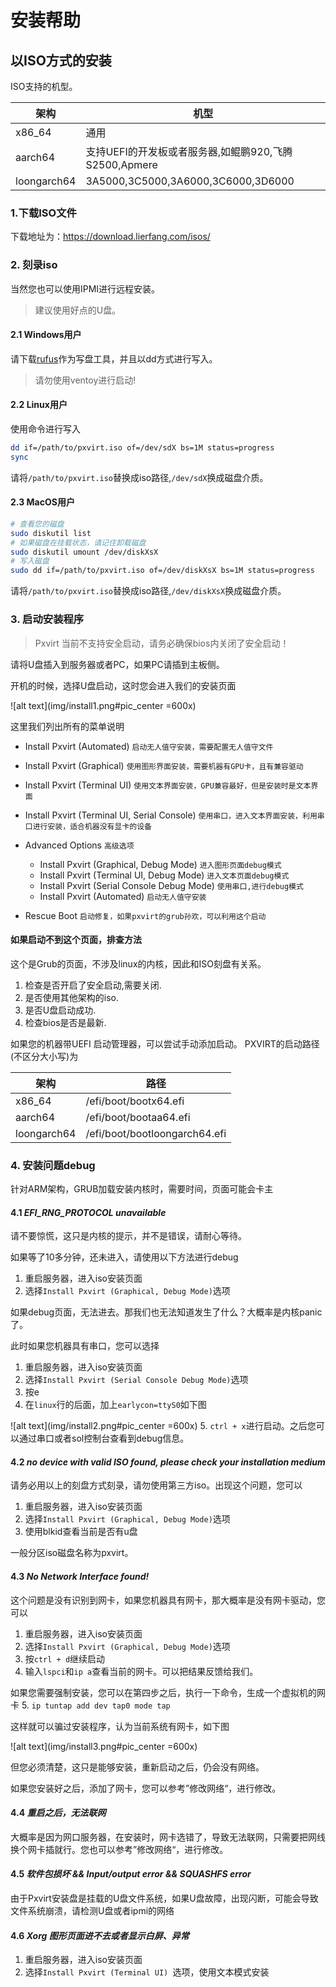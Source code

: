 # 安装帮助


## 以ISO方式的安装
ISO支持的机型。

|架构|机型|
|-|-|
|x86_64|通用|
|aarch64|支持UEFI的开发板或者服务器,如鲲鹏920,飞腾S2500,Apmere|
|loongarch64|3A5000,3C5000,3A6000,3C6000,3D6000|

### 1.下载ISO文件

下载地址为：https://download.lierfang.com/isos/

### 2. 刻录iso

当然您也可以使用IPMI进行远程安装。

>建议使用好点的U盘。

#### 2.1 Windows用户

请下载[rufus](https://github.com/pbatard/rufus/releases/download/v4.6/rufus-4.6.exe)作为写盘工具，并且以dd方式进行写入。

>请勿使用ventoy进行启动!

#### 2.2 Linux用户

使用命令进行写入

```bash
dd if=/path/to/pxvirt.iso of=/dev/sdX bs=1M status=progress
sync
```
请将`/path/to/pxvirt.iso`替换成iso路径,`/dev/sdX`换成磁盘介质。

#### 2.3 MacOS用户


```bash
# 查看您的磁盘
sudo diskutil list  
# 如果磁盘在挂载状态，请记住卸载磁盘
sudo diskutil umount /dev/diskXsX
# 写入磁盘
sudo dd if=/path/to/pxvirt.iso of=/dev/diskXsX bs=1M status=progress
```

请将`/path/to/pxvirt.iso`替换成iso路径,`/dev/diskXsX`换成磁盘介质。

### 3. 启动安装程序

>Pxvirt 当前不支持安全启动，请务必确保bios内关闭了安全启动！

请将U盘插入到服务器或者PC，如果PC请插到主板侧。

开机的时候，选择U盘启动，这时您会进入我们的安装页面


![alt text](img/install1.png#pic_center =600x)

这里我们列出所有的菜单说明

- Install Pxvirt (Automated) `启动无人值守安装，需要配置无人值守文件`
- Install Pxvirt (Graphical) `使用图形界面安装，需要机器有GPU卡，且有兼容驱动`
- Install Pxvirt (Terminal UI) `使用文本界面安装，GPU兼容最好，但是安装时是文本界面`
- Install Pxvirt (Terminal UI, Serial Console) `使用串口，进入文本界面安装，利用串口进行安装，适合机器没有显卡的设备`
- Advanced Options  `高级选项`
  - Install Pxvirt (Graphical, Debug Mode) `进入图形页面debug模式`
  - Install Pxvirt (Terminal UI, Debug Mode) `进入文本页面debug模式`
  - Install Pxvirt (Serial Console Debug Mode) `使用串口,进行debug模式`
  - Install Pxvirt (Automated) `启动无人值守安装`
  
- Rescue Boot `启动修复，如果pxvirt的grub孙欢，可以利用这个启动`

#### 如果启动不到这个页面，排查方法

这个是Grub的页面，不涉及linux的内核，因此和ISO刻盘有关系。

1. 检查是否开启了安全启动,需要关闭.
2. 是否使用其他架构的iso.
3. 是否U盘启动成功.
4. 检查bios是否是最新.

如果您的机器带UEFI 启动管理器，可以尝试手动添加启动。
PXVIRT的启动路径(不区分大小写)为

|架构|路径|
|-|-|
|x86_64|/efi/boot/bootx64.efi|
|aarch64|/efi/boot/bootaa64.efi|
|loongarch64|/efi/boot/bootloongarch64.efi|


### 4. 安装问题debug

针对ARM架构，GRUB加载安装内核时，需要时间，页面可能会卡主

#### 4.1 ***EFI_RNG_PROTOCOL unavailable***

请不要惊慌，这只是内核的提示，并不是错误，请耐心等待。

如果等了10多分钟，还未进入，请使用以下方法进行debug

1. 重启服务器，进入iso安装页面
2. 选择`Install Pxvirt (Graphical, Debug Mode)`选项

如果debug页面，无法进去。那我们也无法知道发生了什么？大概率是内核panic了。

此时如果您机器具有串口，您可以选择

1. 重启服务器，进入iso安装页面
2. 选择`Install Pxvirt (Serial Console Debug Mode)`选项
3. 按e
4. 在`linux`行的后面，加上`earlycon=ttyS0`如下图

![alt text](img/install2.png#pic_center =600x)
5. `ctrl + x`进行启动。之后您可以通过串口或者sol控制台查看到debug信息。


#### 4.2 ***no device with valid ISO found, please check your installation medium***

请务必用以上的刻盘方式刻录，请勿使用第三方iso。出现这个问题，您可以

1. 重启服务器，进入iso安装页面
2. 选择`Install Pxvirt (Graphical, Debug Mode)`选项
3. 使用blkid查看当前是否有u盘

一般分区iso磁盘名称为pxvirt。

#### 4.3 ***No Network Interface found!***

这个问题是没有识别到网卡，如果您机器具有网卡，那大概率是没有网卡驱动，您可以

1. 重启服务器，进入iso安装页面
2. 选择`Install Pxvirt (Graphical, Debug Mode)`选项
3. 按`ctrl + d`继续启动
4. 输入`lspci`和`ip a`查看当前的网卡。可以把结果反馈给我们。

如果您需要强制安装，您可以在第四步之后，执行一下命令，生成一个虚拟机的网卡
5. `ip tuntap add dev tap0 mode tap`

这样就可以骗过安装程序，认为当前系统有网卡，如下图

![alt text](img/install3.png#pic_center =600x)

但您必须清楚，这只是能够安装，重新启动之后，仍会没有网络。

如果您安装好之后，添加了网卡，您可以参考”修改网络“，进行修改。



#### 4.4 ***重启之后，无法联网***

大概率是因为网口服务器，在安装时，网卡选错了，导致无法联网，只需要把网线换个网卡插就行。您也可以参考”修改网络“，进行修改。


#### 4.5 ***软件包损坏 && Input/output error && SQUASHFS error***

由于Pxvirt安装盘是挂载的U盘文件系统，如果U盘故障，出现闪断，可能会导致文件系统崩溃，请检测U盘或者ipmi的网络

#### 4.6 ***Xorg 图形页面进不去或者显示白屏、异常***

1. 重启服务器，进入iso安装页面
2. 选择`Install Pxvirt (Terminal UI) `选项，使用文本模式安装